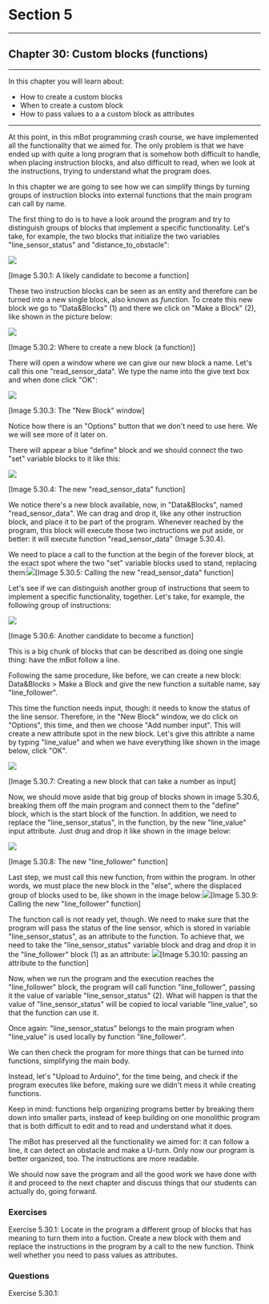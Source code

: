 # Section 5

---

## Chapter 30: Custom blocks \(functions\)

---

In this chapter you will learn about:

* How to create a custom blocks
* When to create a custom block
* How to pass values to a a custom block as attributes

---

At this point, in this mBot programming crash course, we have implemented all the functionality that we aimed for. The only problem is that we have ended up with quite a long program that is somehow both difficult to handle, when placing instruction blocks, and also difficult to read, when we look at the instructions, trying to understand what the program does.

In this chapter we are going to see how we can simplify things by turning groups of instruction blocks into external functions that the main program can call by name.

The first thing to do is to have a look around the program and try to distinguish groups of blocks that implement a specific functionality. Let's take, for example, the two blocks that initialize the two variables "line\_sensor\_status" and "distance\_to\_obstacle":

![](/assets/Img.5.30.1.jpg)

\[Image 5.30.1: A likely candidate to become a function\]

These two instruction blocks can be seen as an entity and therefore can be turned into a new single block, also known as _function_. To create this new block we go to "Data&Blocks" \(1\) and there we click on "Make a Block" \(2\), like shown in the picture below:

![](/assets/Img.5.30.2.jpg)

\[Image 5.30.2: Where to create a new block \(a function\)\]

There will open a window where we can give our new block a name. Let's call this one "read\_sensor\_data". We type the name into the give text box and when done click "OK":

![](/assets/Img.5.30.3.jpg)

\[Image 5.30.3: The "New Block" window\]

Notice how there is an "Options" button that we don't need to use here. We we will see more of it later on.

There will appear a blue "define" block and we should connect the two "set" variable blocks to it like this:

![](/assets/Img.5.30.4.jpg)

\[Image 5.30.4: The new "read\_sensor\_data" function\]

We notice there's a new block available, now, in "Data&Blocks", named "read\_sensor\_data". We can drag and drop it, like any other instruction block, and place it to be part of the program. Whenever reached by the program, this block will execute those two inctructions we put aside, or better: it will execute function "read\_sensor\_data" \(Image 5.30.4\).

We need to place a call to the function at the begin of the forever block, at the exact spot where the two "set" variable blocks used to stand, replacing them:![](/assets/Img.5.30.5.jpg)\[Image 5.30.5: Calling the new "read\_sensor\_data" function\]

Let's see if we can distinguish another group of instructions that seem to implement a specific functionality, together. Let's take, for example, the following group of instructions:

![](/assets/Img.5.30.6.jpg)

\[Image 5.30.6: Another candidate to become a function\]

This is a big chunk of blocks that can be described as doing one single thing: have the mBot follow a line.

Following the same procedure, like before, we can create a new block: Data&Blocks &gt; Make a Block and give the new function a suitable name, say "line\_follower".

This time the function needs input, though: it needs to know the status of the line sensor. Therefore, in the "New Block" window, we do click on "Options", this time, and then we choose "Add number input". This will create a new attribute spot in the new block. Let's give this attribte a name by typing "line\_value" and when we have everything like shown in the image below, click "OK".

![](/assets/Img.5.30.7.jpg)

\[Image 5.30.7: Creating a new block that can take a number as input\]

Now, we should move aside that big group of blocks shown in image 5.30.6, breaking them off the main program and connect them to the "define" block, which is the start block of the function. In addition, we need to replace the "line\_sensor\_status", in the function, by the new "line\_value" input attribute. Just drug and drop it like shown in the image below:

![](/assets/Img.5.30.8.jpg)

\[Image 5.30.8: The new "line\_follower" function\]

Last step, we must call this new function, from within the program. In other words, we must place the new block in the "else", where the displaced group of blocks used to be, like shown in the image below:![](/assets/Img.5.30.9.jpg)\[Image 5.30.9: Calling the new "line\_follower" function\]

The function call is not ready yet, though. We need to make sure that the program will pass the status of the line sensor, which is stored in variable "line\_sensor\_status", as an attribute to the function. To achieve that, we need to take the "line\_sensor\_status" variable block and drag and drop it in the "line\_follower" block \(1\) as an attribute: ![](/assets/Img.5.30.10.jpg)\[Image 5.30.10: passing an attribute to the function\]

Now, when we run the program and the execution reaches the "line\_follower" block, the program will call function "line\_follower", passing it the value of variable "line\_sensor\_status" \(2\). What will happen is that the value of "line\_sensor\_status" will be copied to local variable "line\_value", so that the function can use it.

Once again: "line\_sensor\_status" belongs to the main program when "line\_value" is used locally by function "line\_follower".

We can then check the program for more things that can be turned into functions, simplifying the main body.

Instead, let's "Upload to Arduino", for the time being, and check if the program executes like before, making sure we didn't mess it while creating functions.

Keep in mind: functions help organizing programs better by breaking them down into smaller parts, instead of keep building on one monolithic program that is both difficult to edit and to read and understand what it does.

The mBot has preserved all the functionality we aimed for: it can follow a line, it can detect an obstacle and make a U-turn. Only now our program is better organized, too. The instructions are more readable.

We should now save the program and all the good work we have done with it and proceed to the next chapter and discuss things that our students can actually do, going forward.

### Exercises

Exercise 5.30.1: Locate in the program a different group of blocks that has meaning to turn them into a fuction. Create a new block with them and replace the instructions in the program by a call to the new function. Think well whether you need to pass values as attributes.

### Questions

Exercise 5.30.1:

